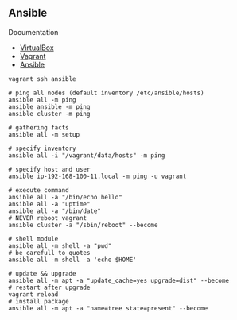 ## Ansible

Documentation

* [VirtualBox](https://www.virtualbox.org/wiki/Downloads)
* [Vagrant](https://www.vagrantup.com/downloads.html)
* [Ansible](http://docs.ansible.com/ansible/latest/index.html)

```
vagrant ssh ansible

# ping all nodes (default inventory /etc/ansible/hosts)
ansible all -m ping
ansible ansible -m ping
ansible cluster -m ping

# gathering facts
ansible all -m setup

# specify inventory
ansible all -i "/vagrant/data/hosts" -m ping

# specify host and user
ansible ip-192-168-100-11.local -m ping -u vagrant

# execute command
ansible all -a "/bin/echo hello"
ansible all -a "uptime"
ansible all -a "/bin/date"
# NEVER reboot vagrant
ansible cluster -a "/sbin/reboot" --become

# shell module
ansible all -m shell -a "pwd"
# be carefull to quotes
ansible all -m shell -a 'echo $HOME'

# update && upgrade
ansible all -m apt -a "update_cache=yes upgrade=dist" --become
# restart after upgrade
vagrant reload
# install package
ansible all -m apt -a "name=tree state=present" --become
```
